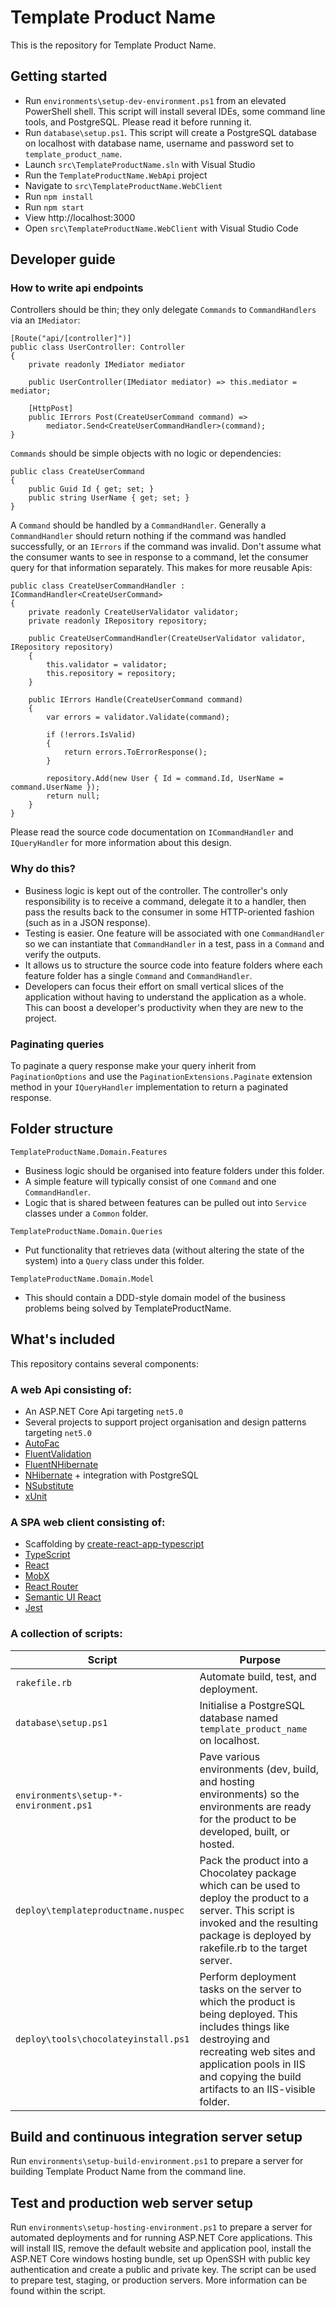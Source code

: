 # Template Product Name

This is the repository for Template Product Name.

## Getting started

* Run `environments\setup-dev-environment.ps1` from an elevated PowerShell shell. This script will install several IDEs, some command line tools, and PostgreSQL. Please read it before running it.
* Run `database\setup.ps1`. This script will create a PostgreSQL database on localhost with database name, username and password set to `template_product_name`.
* Launch `src\TemplateProductName.sln` with Visual Studio
* Run the `TemplateProductName.WebApi` project
* Navigate to `src\TemplateProductName.WebClient`
* Run `npm install`
* Run `npm start`
* View http://localhost:3000
* Open `src\TemplateProductName.WebClient` with Visual Studio Code

## Developer guide

### How to write api endpoints

Controllers should be thin; they only delegate `Commands` to `CommandHandlers` via an `IMediator`:

```
[Route("api/[controller]")]
public class UserController: Controller
{
    private readonly IMediator mediator
    
    public UserController(IMediator mediator) => this.mediator = mediator;
    
    [HttpPost]
    public IErrors Post(CreateUserCommand command) =>
        mediator.Send<CreateUserCommandHandler>(command);
}
```

`Commands` should be simple objects with no logic or dependencies:

```
public class CreateUserCommand
{
    public Guid Id { get; set; }
    public string UserName { get; set; }
}
```

A `Command` should be handled by a `CommandHandler`. Generally a `CommandHandler` should return nothing if the command was handled successfully, or an `IErrors` if the command was invalid. Don't assume what the consumer wants to see in response to a command, let the consumer query for that information separately. This makes for more reusable Apis:

```
public class CreateUserCommandHandler : ICommandHandler<CreateUserCommand>
{
    private readonly CreateUserValidator validator;
    private readonly IRepository repository;
    
    public CreateUserCommandHandler(CreateUserValidator validator, IRepository repository)
    {
        this.validator = validator;
        this.repository = repository;
    }
    
    public IErrors Handle(CreateUserCommand command)
    {
        var errors = validator.Validate(command);
        
        if (!errors.IsValid)
        {
            return errors.ToErrorResponse();
        }
        
        repository.Add(new User { Id = command.Id, UserName = command.UserName });
        return null;
    }
}
```

Please read the source code documentation on `ICommandHandler` and `IQueryHandler` for more information about this design.

### Why do this?
* Business logic is kept out of the controller. The controller's only responsibility is to receive a command, delegate it to a handler, then pass the results back to the consumer in some HTTP-oriented fashion (such as in a JSON response).
* Testing is easier. One feature will be associated with one `CommandHandler` so we can instantiate that `CommandHandler` in a test, pass in a `Command` and verify the outputs.
* It allows us to structure the source code into feature folders where each feature folder has a single `Command` and `CommandHandler`.
* Developers can focus their effort on small vertical slices of the application without having to understand the application as a whole. This can boost a developer's productivity when they are new to the project.

### Paginating queries

To paginate a query response make your query inherit from `PaginationOptions` and use the `PaginationExtensions.Paginate` extension method in your `IQueryHandler` implementation to return a paginated response.

## Folder structure

`TemplateProductName.Domain.Features`
* Business logic should be organised into feature folders under this folder.
* A simple feature will typically consist of one `Command` and one `CommandHandler`.
* Logic that is shared between features can be pulled out into `Service` classes under a `Common` folder.

`TemplateProductName.Domain.Queries`
* Put functionality that retrieves data (without altering the state of the system) into a `Query` class under this folder.

`TemplateProductName.Domain.Model`
  * This should contain a DDD-style domain model of the business problems being solved by TemplateProductName.

## What's included

This repository contains several components:

### A web Api consisting of:

* An ASP.NET Core Api targeting `net5.0`
* Several projects to support project organisation and design patterns targeting `net5.0`
* [AutoFac](https://autofac.org/)
* [FluentValidation](https://github.com/JeremySkinner/FluentValidation)
* [FluentNHibernate](http://www.fluentnhibernate.org/)
* [NHibernate](http://nhibernate.info/) + integration with PostgreSQL
* [NSubstitute](http://nsubstitute.github.io/)
* [xUnit](https://xunit.github.io/)

### A SPA web client consisting of:

* Scaffolding by [create-react-app-typescript](https://github.com/wmonk/create-react-app-typescript)
* [TypeScript](https://www.typescriptlang.org/)
* [React](https://facebook.github.io/react/)
* [MobX](https://github.com/mobxjs/mobx)
* [React Router](https://github.com/ReactTraining/react-router)
* [Semantic UI React](http://react.semantic-ui.com/)
* [Jest](https://facebook.github.io/jest/)

### A collection of scripts:

| Script | Purpose |
| --- | --- |
| `rakefile.rb` | Automate build, test, and deployment. |
| `database\setup.ps1` | Initialise a PostgreSQL database named `template_product_name` on localhost. |
| `environments\setup-*-environment.ps1` | Pave various environments (dev, build, and hosting environments) so the environments are ready for the product to be developed, built, or hosted. |
| `deploy\templateproductname.nuspec` | Pack the product into a Chocolatey package which can be used to deploy the product to a server. This script is invoked and the resulting package is deployed by rakefile.rb to the target server.
| `deploy\tools\chocolateyinstall.ps1` | Perform deployment tasks on the server to which the product is being deployed. This includes things like destroying and recreating web sites and application pools in IIS and copying the build artifacts to an IIS-visible folder. |

## Build and continuous integration server setup

Run `environments\setup-build-environment.ps1` to prepare a server for building Template Product Name from the command line.

## Test and production web server setup

Run `environments\setup-hosting-environment.ps1` to prepare a server for automated deployments and for running ASP.NET Core applications. This will install IIS, remove the default website and application pool, install the ASP.NET Core windows hosting bundle, set up OpenSSH with public key authentication and create a public and private key. The script can be used to prepare test, staging, or production servers. More information can be found within the script.
